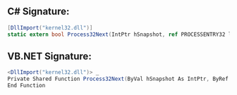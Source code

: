
## C# Signature:
```cs
[DllImport("kernel32.dll")]
static extern bool Process32Next(IntPtr hSnapshot, ref PROCESSENTRY32 lppe);
```

## VB.NET Signature:
```cs
<DllImport("kernel32.dll")> _
Private Shared Function Process32Next(ByVal hSnapshot As IntPtr, ByRef lppe As PROCESSENTRY32) As Boolean
End Function
```
